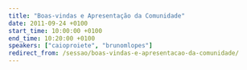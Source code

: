 ```yaml
---
title: "Boas-vindas e Apresentação da Comunidade"
date: 2011-09-24 +0100
start_time: 10:00:00 +0100
end_time: 10:20:00 +0100
speakers: ["caioproiete", "brunomlopes"]
redirect_from: /sessao/boas-vindas-e-apresentacao-da-comunidade/
---
```

